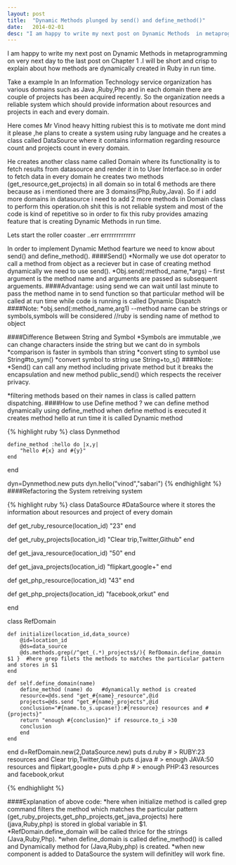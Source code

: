 ```yaml
---
layout: post
title:  "Dynamic Methods plunged by send() and define_method()"
date:   2014-02-01
desc: "I am happy to write my next post on Dynamic Methods  in metaprogramming on very next day to the last post on Chapter 1 .I will be short and crisp to explain about how methods are dynamically created in Ruby in run time."
---
```


I am happy to write my next post on Dynamic Methods  in metaprogramming on very next day to the last post on Chapter 1 .I will be short and crisp to explain about how methods are dynamically created in Ruby in run time.

Take a example In an Information Technology service organization has various domains such as Java ,Ruby,Php and in each domain there are couple of projects has been acquired recently. So the organization needs a reliable system  which should provide information about resources and projects in each and every domain.

Here comes Mr Vinod heavy hitting rubiest this is to motivate me dont mind it please ,he plans to create a system using ruby language and he creates  a class called DataSource where it contains information regarding resource count and projects count in every domain.

He creates another class name called Domain where its functionality is to fetch results from datasource and render it in to User Interface.so in order to fetch data in every domain he creates two methods (get_resource,get_projects) in all domain so in total 6 methods are there because as i mentioned there are 3 domains(Php,Ruby,Java). So if i add more domains in datasource i need to add 2 more methods in Domain class to perform this operation.oh shit this is not reliable system and most of the code is kind of repetitive so in order to fix this ruby provides amazing feature that is creating Dynamic Methods in run time.

Lets start the roller coaster ..err errrrrrrrrrrrr  

In order to implement Dynamic Method fearture we need to know about send() and define_method().
####Send()</strong>
*Normally we use dot operator to call a method from object as a reciever but in case of creating method dynamically we need to use send().
*Obj.send(:method_name,*args) – first argument is the method name and arguments are passed as subsequent arguements.
####Advantage:
using send we can wait until last minute to pass the method name in to send function so that particular method will be called at run time while
 code is running is called Dynamic Dispatch
####Note:
*obj.send(:method_name,arg1) --method name can be strings or symbols,symbols will be considered //ruby is sending name of method to object

####Difference Between String and Symbol
*Symbols are immutable ,we can change characters inside the string but we cant do in symbols	
*comparison is faster in symbols than string
*convert sting to symbol use String#to_sym()
*convert symbol to string use String+to_s()
####Note:
*Send() can call any method including private method but it breaks the encapsulation and new method public_send() which respects the receiver privacy.

*filtering methods based on their names in class is called pattern dispatching.
####How to use Define method ?
we can define method dynamically using define_method
when define method is executed it creates method hello at run time it is called Dynamic method

{% highlight ruby %}
class Dynmethod

	define_method :hello do |x,y|
		"hello #{x} and #{y}"
	end
end

dyn=Dynmethod.new
puts dyn.hello("vinod","sabari")
{% endhighlight %}
####Refactoring the System retreiving system</strong>

{% highlight ruby %}
class DataSource  #DataSource where it stores the information about resources and project of every domain

 def get_ruby_resource(location_id)
 	"23"
 end

 def get_ruby_projects(location_id)
 	"Clear trip,Twitter,Github"
 end

 def get_java_resource(location_id)
 	"50"
 end

 def get_java_projects(location_id)
 	"flipkart,google+"
 end

 def get_php_resource(location_id)
 	"43"
 end

 def get_php_projects(location_id)
 	"facebook,orkut"
 end

end

class RefDomain

	def initialize(location_id,data_source)
		@id=location_id
		@ds=data_source
		@ds.methods.grep(/^get_(.*)_projects$/){ RefDomain.define_domain $1 }  #here grep filets the methods to matches the particular pattern and stores in $1
	end

	def self.define_domain(name)
		define_method (name) do   #dynamically method is created
		resource=@ds.send "get_#{name}_resource",@id  
		projects=@ds.send "get_#{name}_projects",@id
		conclusion="#{name.to_s.upcase!}:#{resource} resources and #{projects}"
		return "enough #{conclusion}" if resource.to_i >30
		conclusion
		end
	end

end
d=RefDomain.new(2,DataSource.new)
puts d.ruby # > RUBY:23 resources and Clear trip,Twitter,Github
puts d.java # > enough JAVA:50 resources and flipkart,google+
puts d.php # > enough PHP:43 resources and facebook,orkut

{% endhighlight %}

####Explanation of above code:
*here when initialize method is called grep command filters the method which matches the particular pattern (get_ruby_projects,get_php_projects,get_java_projects) here (java,Ruby,php) is stored in global variable in $1.
*RefDomain.define_domain will be called thrice for the strings (Java,Ruby,Php).
*when define_domain is called define_method() is called and Dynamically method for (Java,Ruby,php) is created.
*when new component is added to DataSource the system will definitley will work fine.